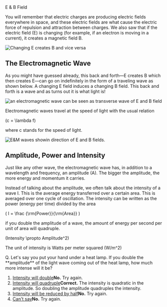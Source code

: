 E & B Field

You will remember that electric charges are producing electric fields everywhere in space, and these electric fields are what cause the electric force of repulsion and attraction between charges. We also saw that if the electric field (E) is changing (for example, if an electron is moving in a current), it creates a magnetic field B.

![Changing E creates B and vice versa](https://online.science.psu.edu/sites/default/files/phys010/W7photon/EtoB2.png)

The Electromagnetic Wave
------------------------

As you might have guessed already, this back and forth—E creates B which then creates E—can go on indefinitely in the form of a traveling wave as shown below. A changing E field induces a changing B field. This back and forth is a wave and as turns out it is what light is!

![an electromagnetic wave can be seen as transverse wave of E and B field](https://online.science.psu.edu/sites/default/files/phys010/W7photon/Electromagneticwave3D.gif)

Electromagnetic waves travel at the speed of light with the usual relation

\(c = \lambda f\)

where c stands for the speed of light.

![E&M waves showin direction of E and B fields. ](https://online.science.psu.edu/sites/default/files/phys010/W7photon/Onde_electromagnetique.svg_.png)

Amplitude, Power and Intensity
------------------------------

Just like any other wave, the electromagnetic wave has, in addition to a wavelength and frequency, an amplitude (A). The bigger the amplitude, the more energy and momentum it carries.

Instead of talking about the amplitude, we often talk about the intensity of a wave I. This is the average energy transferred over a certain area. This is averaged over one cycle of oscillation. The intensity can be written as the power (energy per time) divided by the area

\( I = \frac {\rm{Power}}{\rm{Area}} \)

if you double the amplitude of a wave, the amount of energy per second per unit of area will quadruple.

\(Intensity \propto Amplitude^2\)

The unit of intensity is Watts per meter squared \(W/m^2\)

<div class="question">Q. Let's say you put your hand under a heat lamp. If you double the **amplitude** of the light wave coming out of the heat lamp, how much more intense will it be?

1. [Intensity will double](#)**No.** Try again.
2. [Intensity will quadruple](#)**Correct.** The intensity is quadratic in the amplitude. So doubling the amplitude quadruples the intensity.
3. [Intensity will be reduced by half](#)**No.** Try again.
4. [Can't say](#)**No.** Try again.

</div>